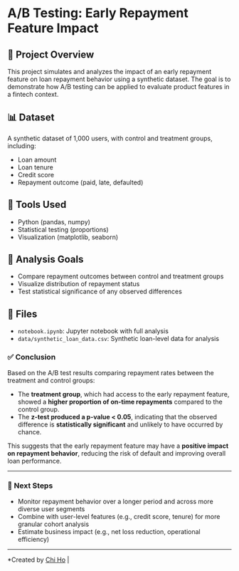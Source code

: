 # A/B Testing: Early Repayment Feature Impact

## 📘 Project Overview
This project simulates and analyzes the impact of an early repayment feature on loan repayment behavior using a synthetic dataset. The goal is to demonstrate how A/B testing can be applied to evaluate product features in a fintech context.

## 📊 Dataset
A synthetic dataset of 1,000 users, with control and treatment groups, including:
- Loan amount
- Loan tenure
- Credit score
- Repayment outcome (paid, late, defaulted)

## 🔧 Tools Used
- Python (pandas, numpy)
- Statistical testing (proportions)
- Visualization (matplotlib, seaborn)

## 🧪 Analysis Goals
- Compare repayment outcomes between control and treatment groups
- Visualize distribution of repayment status
- Test statistical significance of any observed differences

## 📂 Files
- `notebook.ipynb`: Jupyter notebook with full analysis
- `data/synthetic_loan_data.csv`: Synthetic loan-level data for analysis

### ✅ Conclusion

Based on the A/B test results comparing repayment rates between the treatment and control groups:

- The **treatment group**, which had access to the early repayment feature, showed a **higher proportion of on-time repayments** compared to the control group.
- The **z-test produced a p-value < 0.05**, indicating that the observed difference is **statistically significant** and unlikely to have occurred by chance.

This suggests that the early repayment feature may have a **positive impact on repayment behavior**, reducing the risk of default and improving overall loan performance.

---

### 📌 Next Steps
- Monitor repayment behavior over a longer period and across more diverse user segments
- Combine with user-level features (e.g., credit score, tenure) for more granular cohort analysis
- Estimate business impact (e.g., net loss reduction, operational efficiency)


---
*Created by [Chi Ho](https://github.com/phuongchi911) | 
